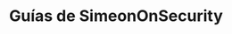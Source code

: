 ---
title: "Guías de SimeonOnSecurity"
description: "Explora técnicas avanzadas, tutoriales prácticos y conocimientos expertos en áreas como control de versiones, administración de sistemas, prácticas de ciberseguridad, gestión de redes y desarrollo de software. Obtén conocimientos valiosos y mejora tus habilidades con nuestras guías detalladas."
tags: ["guías avanzadas", "tutoriales técnicos", "control de versiones", "actualizaciones de Linux", "gestión de servidores", "línea de comandos", "técnicas de programación", "desarrollo de software", "administración de redes", "prácticas de ciberseguridad", "actualizaciones del sistema", "acceso remoto", "administración de Linux", "configuraciones de seguridad", "solución de problemas", "mejores prácticas de codificación", "gestión de código fuente", "mantenimiento del sistema", "seguridad de red", "actualizaciones de firmware", "configuración del sistema", "infraestructura de TI", "actualizaciones de software", "comandos de Linux", "gestión de redes", "optimización del sistema", "habilidades de programación", "automatización", "protección de datos", "mantenimiento de servidores", "protocolos de red"]
---